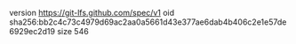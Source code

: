 version https://git-lfs.github.com/spec/v1
oid sha256:bb2c4c73c4979d69ac2aa0a5661d43e377ae6dab4b406c2e1e57de6929ec2d19
size 546
